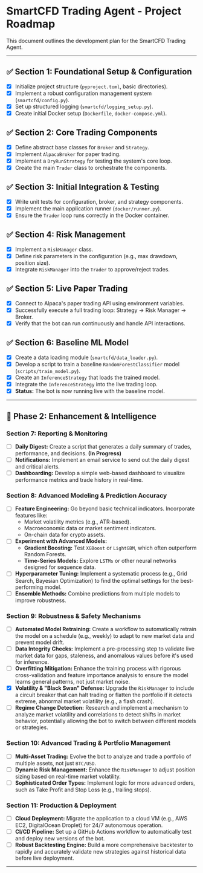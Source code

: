 # SmartCFD Trading Agent - Project Roadmap

This document outlines the development plan for the SmartCFD Trading Agent.

---

## ✅ Section 1: Foundational Setup & Configuration
- [x] Initialize project structure (`pyproject.toml`, basic directories).
- [x] Implement a robust configuration management system (`smartcfd/config.py`).
- [x] Set up structured logging (`smartcfd/logging_setup.py`).
- [x] Create initial Docker setup (`Dockerfile`, `docker-compose.yml`).

## ✅ Section 2: Core Trading Components
- [x] Define abstract base classes for `Broker` and `Strategy`.
- [x] Implement `AlpacaBroker` for paper trading.
- [x] Implement a `DryRunStrategy` for testing the system's core loop.
- [x] Create the main `Trader` class to orchestrate the components.

## ✅ Section 3: Initial Integration & Testing
- [x] Write unit tests for configuration, broker, and strategy components.
- [x] Implement the main application runner (`docker/runner.py`).
- [x] Ensure the `Trader` loop runs correctly in the Docker container.

## ✅ Section 4: Risk Management
- [x] Implement a `RiskManager` class.
- [x] Define risk parameters in the configuration (e.g., max drawdown, position size).
- [x] Integrate `RiskManager` into the `Trader` to approve/reject trades.

## ✅ Section 5: Live Paper Trading
- [x] Connect to Alpaca's paper trading API using environment variables.
- [x] Successfully execute a full trading loop: Strategy -> Risk Manager -> Broker.
- [x] Verify that the bot can run continuously and handle API interactions.

## ✅ Section 6: Baseline ML Model
- [x] Create a data loading module (`smartcfd/data_loader.py`).
- [x] Develop a script to train a baseline `RandomForestClassifier` model (`scripts/train_model.py`).
- [x] Create an `InferenceStrategy` that loads the trained model.
- [x] Integrate the `InferenceStrategy` into the live trading loop.
- [x] **Status:** The bot is now running live with the baseline model.

---

## 🚀 Phase 2: Enhancement & Intelligence

### Section 7: Reporting & Monitoring
- [ ] **Daily Digest:** Create a script that generates a daily summary of trades, performance, and decisions. **(In Progress)**
- [ ] **Notifications:** Implement an email service to send out the daily digest and critical alerts.
- [ ] **Dashboarding:** Develop a simple web-based dashboard to visualize performance metrics and trade history in real-time.

### Section 8: Advanced Modeling & Prediction Accuracy
- [ ] **Feature Engineering:** Go beyond basic technical indicators. Incorporate features like:
    - Market volatility metrics (e.g., ATR-based).
    - Macroeconomic data or market sentiment indicators.
    - On-chain data for crypto assets.
- [ ] **Experiment with Advanced Models:**
    - **Gradient Boosting:** Test `XGBoost` or `LightGBM`, which often outperform Random Forests.
    - **Time-Series Models:** Explore `LSTMs` or other neural networks designed for sequence data.
- [ ] **Hyperparameter Tuning:** Implement a systematic process (e.g., Grid Search, Bayesian Optimization) to find the optimal settings for the best-performing model.
- [ ] **Ensemble Methods:** Combine predictions from multiple models to improve robustness.

### Section 9: Robustness & Safety Mechanisms
- [ ] **Automated Model Retraining:** Create a workflow to automatically retrain the model on a schedule (e.g., weekly) to adapt to new market data and prevent model drift.
- [ ] **Data Integrity Checks:** Implement a pre-processing step to validate live market data for gaps, staleness, and anomalous values before it's used for inference.
- [ ] **Overfitting Mitigation:** Enhance the training process with rigorous cross-validation and feature importance analysis to ensure the model learns general patterns, not just market noise.
- [x] **Volatility & "Black Swan" Defense:** Upgrade the `RiskManager` to include a circuit breaker that can halt trading or flatten the portfolio if it detects extreme, abnormal market volatility (e.g., a flash crash).
- [ ] **Regime Change Detection:** Research and implement a mechanism to analyze market volatility and correlations to detect shifts in market behavior, potentially allowing the bot to switch between different models or strategies.

### Section 10: Advanced Trading & Portfolio Management
- [ ] **Multi-Asset Trading:** Evolve the bot to analyze and trade a portfolio of multiple assets, not just `BTC/USD`.
- [ ] **Dynamic Risk Management:** Enhance the `RiskManager` to adjust position sizing based on real-time market volatility.
- [ ] **Sophisticated Order Types:** Implement logic for more advanced orders, such as Take Profit and Stop Loss (e.g., trailing stops).

### Section 11: Production & Deployment
- [ ] **Cloud Deployment:** Migrate the application to a cloud VM (e.g., AWS EC2, DigitalOcean Droplet) for 24/7 autonomous operation.
- [ ] **CI/CD Pipeline:** Set up a GitHub Actions workflow to automatically test and deploy new versions of the bot.
- [ ] **Robust Backtesting Engine:** Build a more comprehensive backtester to rapidly and accurately validate new strategies against historical data before live deployment.

---
